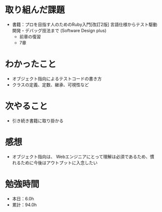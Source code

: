 # 取り組んだ課題
* 書籍：プロを目指す人のためのRuby入門[改訂2版] 言語仕様からテスト駆動開発・デバッグ技法まで (Software Design plus) 
  * 前章の復習
  * 7章

# わかったこと
* オブジェクト指向によるテストコードの書き方
* クラスの定義、定数、継承、可視性など

# 次やること
* 引き続き書籍に取り掛かる

# 感想
* オブジェクト指向は、 Webエンジニアにとって理解は必須であるため、慣れるために今後はアウトプットに入念したい

# 勉強時間
* 本日：6.0h
* 累計：94.0h
